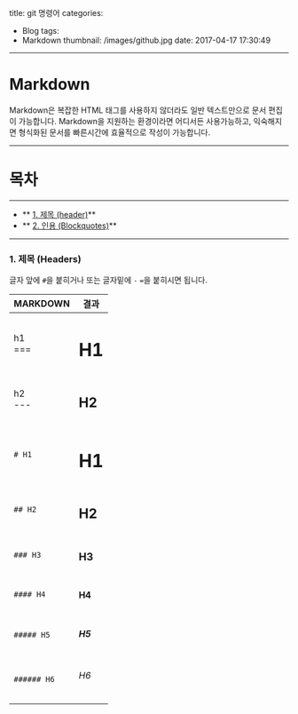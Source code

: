 title: git 명령어
categories:
  - Blog
tags:
  - Markdown
thumbnail: /images/github.jpg
date: 2017-04-17 17:30:49
---
Markdown
=======
Markdown은 복잡한 HTML 태그를 사용하지 않더라도 일반 텍스트만으로 문서 편집이 가능합니다. Markdown을 지원하는 환경이라면 어디서든 사용가능하고, 익숙해지면 형식화된 문서를 빠른시간에 효율적으로 작성이 가능합니다. 
<br>

***

목차
====

***
* ** [1. 제목 (header)](#title)**
* ** [2. 인용 (Blockquotes)](#block)**
***

### <i id="title"></i> 1. 제목 (Headers)
글자 앞에 `#`을 붙히거나 또는 글자밑에 `-` `=`을 붙히시면 됩니다.

| MARKDOWN | 결과
| -------- | -----------------
| h1 </br> === | <h1>H1</h1>
| h2 </br> --- | <h2>H2</h2>
| `# H1`   | <h1>H1</h1>
| `## H2`   | <h2>H2</h2>
| `### H3`   | <h3>H3</h3>
| `#### H4`   | <h4>H4</h4>
| `##### H5`   | <h5>H5</h5>
| `###### H6`   | <h6>H6</h6>